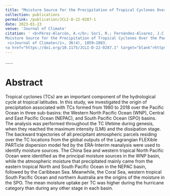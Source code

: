 ```yaml
---
title: "Moisture Source for the Precipitation of Tropical Cyclones Over the Pacific Ocean Through a Lagrangian Approach"
collection: publications
permalink: /publication/JCLI-D-22-0287-1
date: 2023-01-23
venue: 'Journal of Climate'
citation: ' <b>Pérez-Alarcón, A.</b>; Sorí, R.; Fernández-Alvarez, J.C.;  Nieto, R.; Gimeno, L. (2023).
Moisture Source for the Precipitation of Tropical Cyclones Over the Pacific Ocean Through a Lagrangian Approach.
 <i>Journal of Climate</i>, 36(4), 1059–1083. 
<a href="https://doi.org/10.1175/JCLI-D-22-0287.1" target="blank">https://doi.org/10.1175/JCLI-D-22-0287.1</a>'
---
```


......  

# Abstract

Tropical cyclones (TCs) are an important component of the hydrological cycle at tropical latitudes. In this study, we investigated the origin 
of precipitation associated with TCs formed from 1980 to 2018 over the Pacific Ocean in three sub-basins: the Western North Pacific Ocean (WNP),
Central and East Pacific Ocean (NEPAC), and South Pacific Ocean (SPO) basins. The analysis was performed throughout the TC lifetime during
genesis, when they reached the maximum intensity (LMI) and the dissipation stage. The backward trajectories of all precipitant atmospheric 
parcels residing over the TC locations from the global outputs of the Lagrangian FLEXible PARTicle dispersion model fed by the ERA-Interim
reanalysis were used to identify moisture sources. The China Sea and western tropical North Pacific Ocean were identified as the principal 
moisture sources in the WNP basin, while the atmospheric moisture that precipitated mainly came from the eastern tropical North and South Pacific 
Ocean in the NEPAC basin, followed by the Caribbean Sea. Meanwhile, the Coral Sea, western tropical South Pacific Ocean and northern Australia 
are the origins of the moisture in the SPO. The mean moisture uptake per TC was higher during the hurricane category than during any other stage
in each basin.
